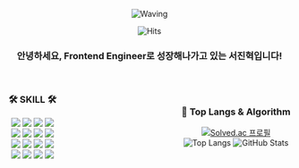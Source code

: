 <div align="center">

![Waving](https://capsule-render.vercel.app/api?type=waving&height=200&fontAlign=40&fontAlignY=40&color=gradient)

![Hits](https://hits.seeyoufarm.com/api/count/incr/badge.svg?url=https%3A%2F%2Fgithub.com%2FjinhyukSeo777&count_bg=%2379C83D&title_bg=%23555555&icon=&icon_color=%23E7E7E7&title=hits&edge_flat=false)

### 안녕하세요, Frontend Engineer로 성장해나가고 있는 서진혁입니다!
<br>

<div style="display: flex; justify-content: space-between; align-items: center;">

  <!-- 🛠️ SKILL 🛠️ -->
  <div align="center">
    <h3>🛠️ SKILL 🛠️</h3>
    <img src="https://img.shields.io/badge/html5-E34F26.svg?&style=for-the-badge&logo=html5&logoColor=white" />
    <img src="https://img.shields.io/badge/css3-1572B6.svg?&style=for-the-badge&logo=css3&logoColor=white" />
    <img src="https://img.shields.io/badge/javascript-F7DF1E.svg?&style=for-the-badge&logo=javascript&logoColor=black" />
    <img src="https://img.shields.io/badge/typescript-3178C6.svg?&style=for-the-badge&logo=typescript&logoColor=white" />
    <br>
    <img src="https://img.shields.io/badge/react-61DAFB.svg?&style=for-the-badge&logo=react&logoColor=black" />
    <img src="https://img.shields.io/badge/redux-764ABC.svg?&style=for-the-badge&logo=redux&logoColor=white" />
    <img src="https://img.shields.io/badge/zustand-181717.svg?&style=for-the-badge&logo=github&logoColor=white" />
    <img src="https://img.shields.io/badge/react--query-FF4154.svg?&style=for-the-badge&logo=react-query&logoColor=white" />
    <br>
    <img src="https://img.shields.io/badge/node.js-339933.svg?&style=for-the-badge&logo=node.js&logoColor=white" />
    <img src="https://img.shields.io/badge/graphql-E10098.svg?&style=for-the-badge&logo=graphql&logoColor=white" />
    <img src="https://img.shields.io/badge/apollo--server-311C87.svg?&style=for-the-badge&logo=apollo-graphql&logoColor=white" />
    <img src="https://img.shields.io/badge/mongodb-47A248.svg?&style=for-the-badge&logo=mongodb&logoColor=white" />
    <br>
    <img src="https://img.shields.io/badge/git-F05032.svg?&style=for-the-badge&logo=git&logoColor=white" />
    <img src="https://img.shields.io/badge/slack-4A154B.svg?&style=for-the-badge&logo=slack&logoColor=white" />
    <img src="https://img.shields.io/badge/notion-000000.svg?&style=for-the-badge&logo=notion&logoColor=white" />
    <img src="https://img.shields.io/badge/figma-F24E1E.svg?&style=for-the-badge&logo=figma&logoColor=white" />
  </div>
  <br>

  <!-- 🚌 Top Langs & Algorithm -->
  <div align="center">
    <h3>🚌 Top Langs & Algorithm</h3>
    <a href="https://solved.ac/profile/sjhsjh0624">
      <img src="http://mazassumnida.wtf/api/v2/generate_badge?boj=sjhsjh0624" alt="Solved.ac 프로필" />
    </a>
    <br>
    <img src="https://github-readme-stats.vercel.app/api/top-langs/?username=jinhyukSeo777&layout=compact" alt="Top Langs" marginRight="10px" />
    <img src="https://github-readme-stats.vercel.app/api?username=jinhyukSeo777&show_icons=true&theme=light&hide_title=true" alt="GitHub Stats" />
  </div>

</div>

